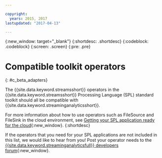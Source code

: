 ```yaml
---

copyright:
  years: 2015, 2017
lastupdated: "2017-04-13"

---
```


<!-- Attribute definitions -->
{:new_window: target="_blank"}
{:shortdesc: .shortdesc}
{:codeblock: .codeblock}
{:screen: .screen}
{:pre: .pre}

# Compatible toolkit operators
{: #c_beta_adapters}

The {{site.data.keyword.streamsshort}} operators in the {{site.data.keyword.streamsshort}} Processing Language (SPL) standard toolkit should all be compatible with {{site.data.keyword.streaminganalyticsshort}}.

For more information about how to use operators such as FileSource and FileSink in the cloud environment, see [Getting your SPL application ready for the cloud](https://developer.ibm.com/streamsdev/docs/getting-spl-application-ready-cloud/){:new_window}.
{:shortdesc}

If the operators that you need for your SPL applications are not included in this list, we would like to hear from you! Post your operator needs to the  [{{site.data.keyword.streaminganalyticsfull}} developers forum](https://developer.ibm.com/answers/topics/streaming-analytics.html){:new_window}.
